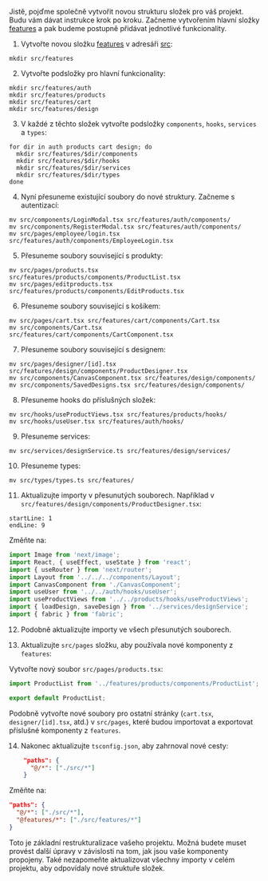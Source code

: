 Jistě, pojďme společně vytvořit novou strukturu složek pro váš projekt. Budu vám dávat instrukce krok po kroku. Začneme vytvořením hlavní složky [features](file:///c%3A/Users/thanh/Downloads/Programy/printpresto/note.md#15%2C23-15%2C23) a pak budeme postupně přidávat jednotlivé funkcionality.

1. Vytvořte novou složku [features](file:///c%3A/Users/thanh/Downloads/Programy/printpresto/note.md#15%2C23-15%2C23) v adresáři [src](file:///c%3A/Users/thanh/Downloads/Programy/printpresto/note.md#15%2C252-15%2C252):
```
mkdir src/features
```

2. Vytvořte podsložky pro hlavní funkcionality:
```
mkdir src/features/auth
mkdir src/features/products
mkdir src/features/cart
mkdir src/features/design
```

3. V každé z těchto složek vytvořte podsložky `components`, `hooks`, `services` a `types`:
```
for dir in auth products cart design; do
  mkdir src/features/$dir/components
  mkdir src/features/$dir/hooks
  mkdir src/features/$dir/services
  mkdir src/features/$dir/types
done
```

4. Nyní přesuneme existující soubory do nové struktury. Začneme s autentizací:
```
mv src/components/LoginModal.tsx src/features/auth/components/
mv src/components/RegisterModal.tsx src/features/auth/components/
mv src/pages/employee/login.tsx src/features/auth/components/EmployeeLogin.tsx
```

5. Přesuneme soubory související s produkty:
```
mv src/pages/products.tsx src/features/products/components/ProductList.tsx
mv src/pages/editproducts.tsx src/features/products/components/EditProducts.tsx
```

6. Přesuneme soubory související s košíkem:
```
mv src/pages/cart.tsx src/features/cart/components/Cart.tsx
mv src/components/Cart.tsx src/features/cart/components/CartComponent.tsx
```

7. Přesuneme soubory související s designem:
```
mv src/pages/designer/[id].tsx src/features/design/components/ProductDesigner.tsx
mv src/components/CanvasComponent.tsx src/features/design/components/
mv src/components/SavedDesigns.tsx src/features/design/components/
```

8. Přesuneme hooks do příslušných složek:
```
mv src/hooks/useProductViews.tsx src/features/products/hooks/
mv src/hooks/useUser.tsx src/features/auth/hooks/
```

9. Přesuneme services:
```
mv src/services/designService.ts src/features/design/services/
```

10. Přesuneme types:
```
mv src/types/types.ts src/features/
```

11. Aktualizujte importy v přesunutých souborech. Například v `src/features/design/components/ProductDesigner.tsx`:

```typescript:src/features/design/components/ProductDesigner.tsx
startLine: 1
endLine: 9
```

Změňte na:

```typescript
import Image from 'next/image';
import React, { useEffect, useState } from 'react';
import { useRouter } from 'next/router';
import Layout from '../../../components/Layout';
import CanvasComponent from './CanvasComponent';
import useUser from '../../auth/hooks/useUser';
import useProductViews from '../../products/hooks/useProductViews';
import { loadDesign, saveDesign } from '../services/designService';
import { fabric } from 'fabric';
```

12. Podobně aktualizujte importy ve všech přesunutých souborech.

13. Aktualizujte `src/pages` složku, aby používala nové komponenty z `features`:

Vytvořte nový soubor `src/pages/products.tsx`:

```typescript
import ProductList from '../features/products/components/ProductList';

export default ProductList;
```

Podobně vytvořte nové soubory pro ostatní stránky (`cart.tsx`, `designer/[id].tsx`, atd.) v `src/pages`, které budou importovat a exportovat příslušné komponenty z `features`.

14. Nakonec aktualizujte `tsconfig.json`, aby zahrnoval nové cesty:


```21:23:tsconfig.json
    "paths": {
      "@/*": ["./src/*"]
    }
```


Změňte na:

```json
"paths": {
  "@/*": ["./src/*"],
  "@features/*": ["./src/features/*"]
}
```

Toto je základní restrukturalizace vašeho projektu. Možná budete muset provést další úpravy v závislosti na tom, jak jsou vaše komponenty propojeny. Také nezapomeňte aktualizovat všechny importy v celém projektu, aby odpovídaly nové struktuře složek.